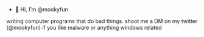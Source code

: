 - 👋 Hi, I’m @mookyfun


writing computer programs that do bad things. shoot me a DM on my twitter (@mookyfun) if you like malware or anything windows related

<!---
mookyfun/mookyfun is a ✨ special ✨ repository because its `README.md` (this file) appears on your GitHub profile.
You can click the Preview link to take a look at your changes.
--->
